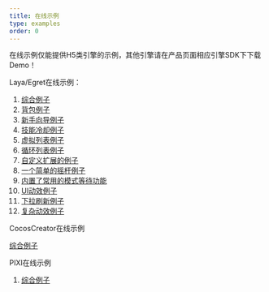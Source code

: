```yaml
---
title: 在线示例
type: examples
order: 0
---
```


在线示例仅能提供H5类引擎的示例，其他引擎请在产品页面相应引擎SDK下下载Demo！

Laya/Egret在线示例：

1. [综合例子](http://www.fairygui.com/laya-demo/main)
2. [背包例子](http://www.fairygui.com/laya-demo/bag)
3. [新手向导例子](http://www.fairygui.com/laya-demo/guide)
4. [技能冷却例子](http://www.fairygui.com/laya-demo/cooldown)
5. [虚拟列表例子](http://www.fairygui.com/laya-demo/virtuallist)
6. [循环列表例子](http://www.fairygui.com/laya-demo/looplist)
7. [自定义扩展的例子](http://www.fairygui.com/laya-demo/extension)
8. [一个简单的摇杆例子](http://www.fairygui.com/laya-demo/joystick)
9. [内置了常用的模式等待功能](http://www.fairygui.com/laya-demo/modalwaiting)
10. [UI动效例子](http://www.fairygui.com/laya-demo/transition)
11. [下拉刷新例子](http://www.fairygui.com/laya-demo/pulltorefresh)
12. [复杂动效例子](http://www.fairygui.com/laya-demo/inventory)

CocosCreator在线示例

[综合例子](http://www.fairygui.com/cocos-demo/)
 
PIXI在线示例

1. [综合例子](http://jc-space.com/pixigui)

